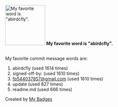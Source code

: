 <img src="https://github.com/my-badges/my-badges/blob/master/src/all-badges/favorite-word/favorite-word.png?raw=true" alt="My favorite word is &quot;abirdcfly&quot;." title="My favorite word is &quot;abirdcfly&quot;." width="128">
<strong>My favorite word is &quot;abirdcfly&quot;.</strong>
<br><br>

My favorite commit message words are:

1. abirdcfly (used 1614 times)
2. signed-off-by: (used 1610 times)
3. <fp544037857@gmail.com> (used 1610 times)
4. update (used 827 times)
5. readme.md (used 666 times)


Created by <a href="https://github.com/my-badges/my-badges">My Badges</a>